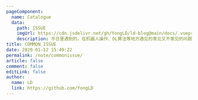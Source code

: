 ```yaml
---
pageComponent:
  name: Catalogue
  data:
    path: ISSUE
    imgUrl: https://cdn.jsdelivr.net/gh/YongLD/ld-blog@main/docs/.vuepress/public/img/robot3.jpg
    description: 平日里遇到的，在机器人操作、DL算法等地方遇见的常见又不常见的问题（手动狗头）
title: COMMON ISSUE
date: 2020-01-12 15:49:22
permalink: /note/commonissue/
article: false
comment: false
editLink: false
author:
  name: LD
  link: https://github.com/YongLD
---
```

